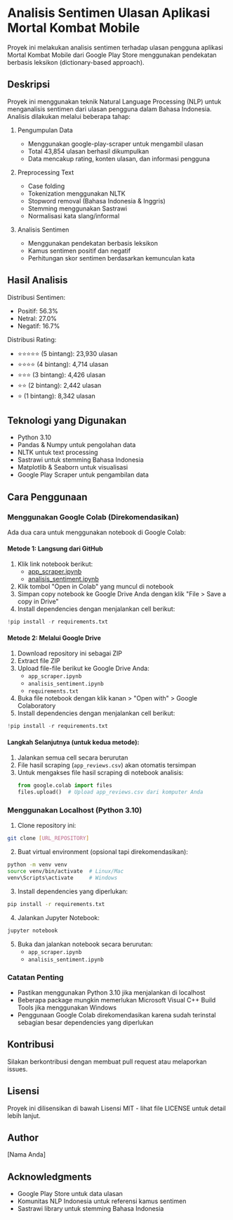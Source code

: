 # Analisis Sentimen Ulasan Aplikasi Mortal Kombat Mobile

Proyek ini melakukan analisis sentimen terhadap ulasan pengguna aplikasi Mortal Kombat Mobile dari Google Play Store menggunakan pendekatan berbasis leksikon (dictionary-based approach).

## Deskripsi

Proyek ini menggunakan teknik Natural Language Processing (NLP) untuk menganalisis sentimen dari ulasan pengguna dalam Bahasa Indonesia. Analisis dilakukan melalui beberapa tahap:

1. Pengumpulan Data

   - Menggunakan google-play-scraper untuk mengambil ulasan
   - Total 43,854 ulasan berhasil dikumpulkan
   - Data mencakup rating, konten ulasan, dan informasi pengguna

2. Preprocessing Text

   - Case folding
   - Tokenization menggunakan NLTK
   - Stopword removal (Bahasa Indonesia & Inggris)
   - Stemming menggunakan Sastrawi
   - Normalisasi kata slang/informal

3. Analisis Sentimen
   - Menggunakan pendekatan berbasis leksikon
   - Kamus sentimen positif dan negatif
   - Perhitungan skor sentimen berdasarkan kemunculan kata

## Hasil Analisis

Distribusi Sentimen:

- Positif: 56.3%
- Netral: 27.0%
- Negatif: 16.7%

Distribusi Rating:

- ⭐⭐⭐⭐⭐ (5 bintang): 23,930 ulasan
- ⭐⭐⭐⭐ (4 bintang): 4,714 ulasan
- ⭐⭐⭐ (3 bintang): 4,426 ulasan
- ⭐⭐ (2 bintang): 2,442 ulasan
- ⭐ (1 bintang): 8,342 ulasan

## Teknologi yang Digunakan

- Python 3.10
- Pandas & Numpy untuk pengolahan data
- NLTK untuk text processing
- Sastrawi untuk stemming Bahasa Indonesia
- Matplotlib & Seaborn untuk visualisasi
- Google Play Scraper untuk pengambilan data

## Cara Penggunaan

### Menggunakan Google Colab (Direkomendasikan)

Ada dua cara untuk menggunakan notebook di Google Colab:

#### Metode 1: Langsung dari GitHub

1. Klik link notebook berikut:
   - [app_scraper.ipynb](link_ke_colab_scraper)
   - [analisis_sentiment.ipynb](link_ke_colab_analisis)
2. Klik tombol "Open in Colab" yang muncul di notebook
3. Simpan copy notebook ke Google Drive Anda dengan klik "File > Save a copy in Drive"
4. Install dependencies dengan menjalankan cell berikut:

```python
!pip install -r requirements.txt
```

#### Metode 2: Melalui Google Drive

1. Download repository ini sebagai ZIP
2. Extract file ZIP
3. Upload file-file berikut ke Google Drive Anda:
   - `app_scraper.ipynb`
   - `analisis_sentiment.ipynb`
   - `requirements.txt`
4. Buka file notebook dengan klik kanan > "Open with" > Google Colaboratory
5. Install dependencies dengan menjalankan cell berikut:

```python
!pip install -r requirements.txt
```

#### Langkah Selanjutnya (untuk kedua metode):

1. Jalankan semua cell secara berurutan
2. File hasil scraping (`app_reviews.csv`) akan otomatis tersimpan
3. Untuk mengakses file hasil scraping di notebook analisis:
   ```python
   from google.colab import files
   files.upload()  # Upload app_reviews.csv dari komputer Anda
   ```

### Menggunakan Localhost (Python 3.10)

1. Clone repository ini:

```bash
git clone [URL_REPOSITORY]
```

2. Buat virtual environment (opsional tapi direkomendasikan):

```bash
python -m venv venv
source venv/bin/activate  # Linux/Mac
venv\Scripts\activate     # Windows
```

3. Install dependencies yang diperlukan:

```bash
pip install -r requirements.txt
```

4. Jalankan Jupyter Notebook:

```bash
jupyter notebook
```

5. Buka dan jalankan notebook secara berurutan:
   - `app_scraper.ipynb`
   - `analisis_sentiment.ipynb`

### Catatan Penting

- Pastikan menggunakan Python 3.10 jika menjalankan di localhost
- Beberapa package mungkin memerlukan Microsoft Visual C++ Build Tools jika menggunakan Windows
- Penggunaan Google Colab direkomendasikan karena sudah terinstal sebagian besar dependencies yang diperlukan

## Kontribusi

Silakan berkontribusi dengan membuat pull request atau melaporkan issues.

## Lisensi

Proyek ini dilisensikan di bawah Lisensi MIT - lihat file LICENSE untuk detail lebih lanjut.

## Author

[Nama Anda]

## Acknowledgments

- Google Play Store untuk data ulasan
- Komunitas NLP Indonesia untuk referensi kamus sentimen
- Sastrawi library untuk stemming Bahasa Indonesia

